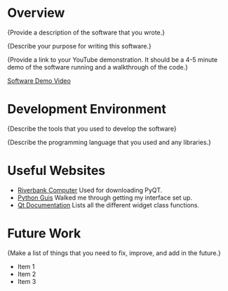 # Overview

{Provide a description of the software that you wrote.}

{Describe your purpose for writing this software.}

{Provide a link to your YouTube demonstration. It should be a 4-5 minute demo of the software running and a walkthrough of the code.}

[Software Demo Video](http://youtube.link.goes.here)

# Development Environment

{Describe the tools that you used to develop the software}

{Describe the programming language that you used and any libraries.}

# Useful Websites

- [Riverbank Computer](https://riverbankcomputing.com/software/pyqt/download)
Used for downloading PyQT. 
- [Python Guis](https://www.pythonguis.com/pyqt6-tutorial/)
Walked me through getting my interface set up. 
- [Qt Documentation](https://doc.qt.io/qt-5/widget-classes.html#basic-widget-classes)
Lists all the different widget class functions. 

# Future Work

{Make a list of things that you need to fix, improve, and add in the future.}

- Item 1
- Item 2
- Item 3